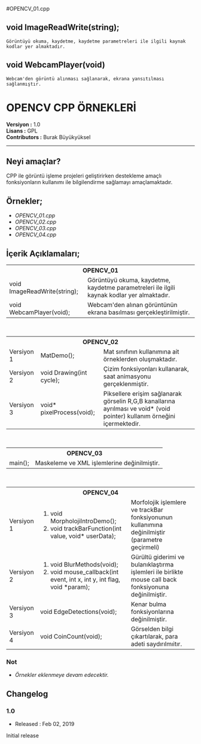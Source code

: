 
#OPENCV_01.cpp

## void ImageReadWrite(string);
	Görüntüyü okuma, kaydetme, kaydetme parametreleri ile ilgili kaynak kodlar yer almaktadır.
## void WebcamPlayer(void)
	Webcam'den görüntü alınması sağlanarak, ekrana yansıtılması sağlanmıştır.

# OPENCV CPP ÖRNEKLERİ

**Versiyon	:**  1.0 		<br />
**Lisans  	:**  GPL 		<br />
**Contributors  :**  Burak Büyükyüksel	<br />

<hr />

## Neyi amaçlar?

CPP ile görüntü işleme projeleri geliştirirken destekleme amaçlı fonksiyonların kullanımı ile bilgilendirme sağlamayı amaçlamaktadır.

## Örnekler;

*	<i> OPENCV_01.cpp </i>
*	<i> OPENCV_02.cpp </i>
*	<i> OPENCV_03.cpp </i>
*	<i> OPENCV_04.cpp </i>

## İçerik Açıklamaları;

<table>
	<tr>
		<th colspan=2> <b> OPENCV_01 </b> </th>	
	</tr>
	<tr>
		<td> void ImageReadWrite(string); </td>
		<td> Görüntüyü okuma, kaydetme, kaydetme parametreleri ile ilgili kaynak kodlar yer almaktadır. </td>
	</tr>
	<tr>
		<td> void WebcamPlayer(void); </td>
		<td> Webcam'den alınan görüntünün ekrana basılması gerçekleştirilmiştir. </td>
	</tr>
</table> 
<br/>
<table>
	<tr>
		<th colspan=3> <b> OPENCV_02 </b> </th>	
	</tr>
	<tr>
		<td> Versiyon 1 </td>
		<td> MatDemo(); </td>
		<td> Mat sınıfının kullanımına ait örneklerden oluşmaktadır. </td>
	</tr>
	<tr>
		<td> Versiyon 2 </td>
		<td> void Drawing(int cycle); </td>
		<td> Çizim fonksiyonları kullanarak, saat animasyonu gerçeklenmiştir. </td>
	</tr>
	<tr>
		<td> Versiyon 3 </td>
		<td> void* pixelProcess(void); </td>
		<td> Piksellere erişim sağlanarak görselin R,G,B kanallarına ayrılması ve void* (void pointer) kullanım örneğini içermektedir. </td>
	</tr>
</table>
<br/>

<table>
	<tr>
		<th colspan=2> <b> OPENCV_03 </b> </th>	
	</tr>
	<tr>	
		<td> main();  </td>
		<td> Maskeleme ve XML işlemlerine değinilmiştir. </td>
	</tr>	
</table>

<br/>
<table>
	<tr>
		<th colspan=3> <b> OPENCV_04 </b> </th>	
	</tr>
	<tr>
		<td> Versiyon 1 </td>
		<td> <ol> <li>void MorpholojiIntroDemo();</li> <li>void trackBarFunction(int value, void* userData);</li></ol></td>
		<td> Morfolojik işlemlere ve trackBar fonksiyonunun kullanımına değinilmiştir (parametre geçirmeli) </td>
	</tr>
	<tr>
		<td> Versiyon 2 </td>
		<td> <ol> <li>void BlurMethods(void);</li> <li>void mouse_callback(int  event, int  x, int  y, int  flag, void *param);</li></ol></td>
		<td> Gürültü giderimi ve bulanıklaştırma işlemleri ile birlikte mouse call back fonksiyonuna değinilmiştir. </td>
	</tr>
	<tr>
		<td> Versiyon 3 </td>
		<td> void EdgeDetections(void);</td>
		<td> Kenar bulma fonksiyonlarına değinilmiştir. </td>
	</tr>
	<tr>
		<td> Versiyon 4 </td>
		<td> void CoinCount(void);</td>
		<td> Görselden bilgi çıkartılarak, para adeti saydırılmıitır. </td>
	</tr>
</table>


### Not
* 	<i> Örnekler eklenmeye devam edecektir. </i>




## Changelog

### 1.0
* Released : Feb 02, 2019

Initial release